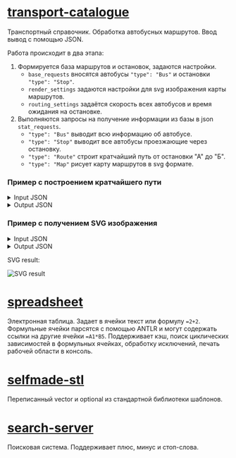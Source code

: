 # [transport-catalogue](https://github.com/underlater/YandexPracticumStudyProjects/tree/main/TransportCatalogue)
Транспортный справочник. Обработка автобусных маршрутов. Ввод вывод с помощью JSON.

Работа происходит в два этапа:
1. Формируется база маршрутов и остановок, задаются настройки. 
   - `base_requests` вносятся автобусы `"type": "Bus"` и остановки `"type": "Stop"`.
   - `render_settings` задаются настройки для svg изображения карты маршрутов.
   - `routing_settings` задаётся скорость всех автобусов и время ожидания на остановке.
2. Выполняются запросы на получение информации из базы в json `stat_requests`.
   -  `"type": "Bus"` выводит всю информацию об автобусе.
   -  `"type": "Stop"` выводит все автобусы проезжающие через остановку.
   -  `"type": "Route"` строит кратчайший путь от остановки "А" до "Б".
   -  `"type": "Map"` рисует карту маршрутов в svg формате.


### Пример с построением кратчайшего пути
<details><summary>Input JSON</summary>
  
```json
{
  "base_requests": [
    {
      "is_roundtrip": true,
      "name": "297",
      "stops": [
        "Biryulyovo Zapadnoye",
        "Biryulyovo Tovarnaya",
        "Universam",
        "Biryulyovo Zapadnoye"
      ],
      "type": "Bus"
    },
    {
      "is_roundtrip": false,
      "name": "635",
      "stops": [
        "Biryulyovo Tovarnaya",
        "Universam",
        "Prazhskaya"
      ],
      "type": "Bus"
    },
    {
      "latitude": 55.574371,
      "longitude": 37.6517,
      "name": "Biryulyovo Zapadnoye",
      "road_distances": {
        "Biryulyovo Tovarnaya": 2600
      },
      "type": "Stop"
    },
    {
      "latitude": 55.587655,
      "longitude": 37.645687,
      "name": "Universam",
      "road_distances": {
        "Biryulyovo Tovarnaya": 1380,
        "Biryulyovo Zapadnoye": 2500,
        "Prazhskaya": 4650
      },
      "type": "Stop"
    },
    {
      "latitude": 55.592028,
      "longitude": 37.653656,
      "name": "Biryulyovo Tovarnaya",
      "road_distances": {
        "Universam": 890
      },
      "type": "Stop"
    },
    {
      "latitude": 55.611717,
      "longitude": 37.603938,
      "name": "Prazhskaya",
      "road_distances": {},
      "type": "Stop"
    }
  ],
  "render_settings": {
    "bus_label_font_size": 20,
    "bus_label_offset": [
      7,
      15
    ],
    "color_palette": [
      "green",
      [
        255,
        160,
        0
      ],
      "red"
    ],
    "height": 200,
    "line_width": 14,
    "padding": 30,
    "stop_label_font_size": 20,
    "stop_label_offset": [
      7,
      -3
    ],
    "stop_radius": 5,
    "underlayer_color": [
      255,
      255,
      255,
      0.85
    ],
    "underlayer_width": 3,
    "width": 200
  },
  "routing_settings": {
    "bus_velocity": 40,
    "bus_wait_time": 6
  },
  "stat_requests": [
    {
      "id": 1,
      "name": "297",
      "type": "Bus"
    },
    {
      "id": 2,
      "name": "635",
      "type": "Bus"
    },
    {
      "id": 3,
      "name": "Universam",
      "type": "Stop"
    },
    {
      "from": "Biryulyovo Zapadnoye",
      "id": 4,
      "to": "Universam",
      "type": "Route"
    },
    {
      "from": "Biryulyovo Zapadnoye",
      "id": 5,
      "to": "Prazhskaya",
      "type": "Route"
    }
  ]
}
```
</details>

<details><summary>Output JSON</summary>
  
```json
[
    {
        "curvature": 1.42963,
        "request_id": 1,
        "route_length": 5990,
        "stop_count": 4,
        "unique_stop_count": 3
    },
    {
        "curvature": 1.30156,
        "request_id": 2,
        "route_length": 11570,
        "stop_count": 5,
        "unique_stop_count": 3
    },
    {
        "buses": [
            "297",
            "635"
        ],
        "request_id": 3
    },
    {
        "items": [
            {
                "stop_name": "Biryulyovo Zapadnoye",
                "time": 6,
                "type": "Wait"
            },
            {
                "bus": "297",
                "span_count": 2,
                "time": 5.235,
                "type": "Bus"
            }
        ],
        "request_id": 4,
        "total_time": 11.235
    },
    {
        "items": [
            {
                "stop_name": "Biryulyovo Zapadnoye",
                "time": 6,
                "type": "Wait"
            },
            {
                "bus": "297",
                "span_count": 2,
                "time": 5.235,
                "type": "Bus"
            },
            {
                "stop_name": "Universam",
                "time": 6,
                "type": "Wait"
            },
            {
                "bus": "635",
                "span_count": 1,
                "time": 6.975,
                "type": "Bus"
            }
        ],
        "request_id": 5,
        "total_time": 24.21
    }
]
```
</details>


### Пример с получением SVG изображения
<details><summary>Input JSON</summary>
  
```json
{
  "base_requests": [
    {
      "type": "Bus",
      "name": "14",
      "stops": [
        "Ulitsa Lizy Chaikinoi",
        "Elektroseti",
        "Ulitsa Dokuchaeva",
        "Ulitsa Lizy Chaikinoi"
      ],
      "is_roundtrip": true
    },
    {
      "type": "Bus",
      "name": "114",
      "stops": [
        "Morskoy vokzal",
        "Rivierskiy most"
      ],
      "is_roundtrip": false
    },
    {
      "type": "Stop",
      "name": "Rivierskiy most",
      "latitude": 43.587795,
      "longitude": 39.716901,
      "road_distances": {
        "Morskoy vokzal": 850
      }
    },
    {
      "type": "Stop",
      "name": "Morskoy vokzal",
      "latitude": 43.581969,
      "longitude": 39.719848,
      "road_distances": {
        "Rivierskiy most": 850
      }
    },
    {
      "type": "Stop",
      "name": "Elektroseti",
      "latitude": 43.598701,
      "longitude": 39.730623,
      "road_distances": {
        "Ulitsa Dokuchaeva": 3000,
        "Ulitsa Lizy Chaikinoi": 4300
      }
    },
    {
      "type": "Stop",
      "name": "Ulitsa Dokuchaeva",
      "latitude": 43.585586,
      "longitude": 39.733879,
      "road_distances": {
        "Ulitsa Lizy Chaikinoi": 2000,
        "Elektroseti": 3000
      }
    },
    {
      "type": "Stop",
      "name": "Ulitsa Lizy Chaikinoi",
      "latitude": 43.590317,
      "longitude": 39.746833,
      "road_distances": {
        "Elektroseti": 4300,
        "Ulitsa Dokuchaeva": 2000
      }
    }
  ],
  "render_settings": {
    "width": 600,
    "height": 400,
    "padding": 50,
    "stop_radius": 5,
    "line_width": 14,
    "bus_label_font_size": 20,
    "bus_label_offset": [
      7,
      15
    ],
    "stop_label_font_size": 20,
    "stop_label_offset": [
      7,
      -3
    ],
    "underlayer_color": [
      255,
      255,
      255,
      0.85
    ],
    "underlayer_width": 3,
    "color_palette": [
      "green",
      [255, 160, 0],
      "red"
    ]
  },
  "routing_settings": {
    "bus_velocity": 40,
    "bus_wait_time": 6
  },
  "stat_requests": [
    {
      "type": "Map",
      "id": 1
    }
  ]
}
```
</details>

<details><summary>Output JSON</summary>
  
```json
[
    {
        "map": "<?xml version=\"1.0\" encoding=\"UTF-8\" ?>\n<svg xmlns=\"http://www.w3.org/2000/svg\" version=\"1.1\">\n  <polyline points=\"99.2283,329.5 50,232.18 99.2283,329.5\" fill=\"none\" stroke=\"green\" stroke-width=\"14\" stroke-linecap=\"round\" stroke-linejoin=\"round\"/>\n  <polyline points=\"550,190.051 279.22,50 333.61,269.08 550,190.051\" fill=\"none\" stroke=\"rgb(255,160,0)\" stroke-width=\"14\" stroke-linecap=\"round\" stroke-linejoin=\"round\"/>\n  <text fill=\"rgba(255,255,255,0.85)\" stroke=\"rgba(255,255,255,0.85)\" stroke-width=\"3\" stroke-linecap=\"round\" stroke-linejoin=\"round\" x=\"99.2283\" y=\"329.5\" dx=\"7\" dy=\"15\" font-size=\"20\" font-family=\"Verdana\" font-weight=\"bold\">114</text>\n  <text fill=\"green\" x=\"99.2283\" y=\"329.5\" dx=\"7\" dy=\"15\" font-size=\"20\" font-family=\"Verdana\" font-weight=\"bold\">114</text>\n  <text fill=\"rgba(255,255,255,0.85)\" stroke=\"rgba(255,255,255,0.85)\" stroke-width=\"3\" stroke-linecap=\"round\" stroke-linejoin=\"round\" x=\"50\" y=\"232.18\" dx=\"7\" dy=\"15\" font-size=\"20\" font-family=\"Verdana\" font-weight=\"bold\">114</text>\n  <text fill=\"green\" x=\"50\" y=\"232.18\" dx=\"7\" dy=\"15\" font-size=\"20\" font-family=\"Verdana\" font-weight=\"bold\">114</text>\n  <text fill=\"rgba(255,255,255,0.85)\" stroke=\"rgba(255,255,255,0.85)\" stroke-width=\"3\" stroke-linecap=\"round\" stroke-linejoin=\"round\" x=\"550\" y=\"190.051\" dx=\"7\" dy=\"15\" font-size=\"20\" font-family=\"Verdana\" font-weight=\"bold\">14</text>\n  <text fill=\"rgb(255,160,0)\" x=\"550\" y=\"190.051\" dx=\"7\" dy=\"15\" font-size=\"20\" font-family=\"Verdana\" font-weight=\"bold\">14</text>\n  <circle cx=\"279.22\" cy=\"50\" r=\"5\" fill=\"white\"/>\n  <circle cx=\"99.2283\" cy=\"329.5\" r=\"5\" fill=\"white\"/>\n  <circle cx=\"50\" cy=\"232.18\" r=\"5\" fill=\"white\"/>\n  <circle cx=\"333.61\" cy=\"269.08\" r=\"5\" fill=\"white\"/>\n  <circle cx=\"550\" cy=\"190.051\" r=\"5\" fill=\"white\"/>\n  <text fill=\"rgba(255,255,255,0.85)\" stroke=\"rgba(255,255,255,0.85)\" stroke-width=\"3\" stroke-linecap=\"round\" stroke-linejoin=\"round\" x=\"279.22\" y=\"50\" dx=\"7\" dy=\"-3\" font-size=\"20\" font-family=\"Verdana\">Elektroseti</text>\n  <text fill=\"black\" x=\"279.22\" y=\"50\" dx=\"7\" dy=\"-3\" font-size=\"20\" font-family=\"Verdana\">Elektroseti</text>\n  <text fill=\"rgba(255,255,255,0.85)\" stroke=\"rgba(255,255,255,0.85)\" stroke-width=\"3\" stroke-linecap=\"round\" stroke-linejoin=\"round\" x=\"99.2283\" y=\"329.5\" dx=\"7\" dy=\"-3\" font-size=\"20\" font-family=\"Verdana\">Morskoy vokzal</text>\n  <text fill=\"black\" x=\"99.2283\" y=\"329.5\" dx=\"7\" dy=\"-3\" font-size=\"20\" font-family=\"Verdana\">Morskoy vokzal</text>\n  <text fill=\"rgba(255,255,255,0.85)\" stroke=\"rgba(255,255,255,0.85)\" stroke-width=\"3\" stroke-linecap=\"round\" stroke-linejoin=\"round\" x=\"50\" y=\"232.18\" dx=\"7\" dy=\"-3\" font-size=\"20\" font-family=\"Verdana\">Rivierskiy most</text>\n  <text fill=\"black\" x=\"50\" y=\"232.18\" dx=\"7\" dy=\"-3\" font-size=\"20\" font-family=\"Verdana\">Rivierskiy most</text>\n  <text fill=\"rgba(255,255,255,0.85)\" stroke=\"rgba(255,255,255,0.85)\" stroke-width=\"3\" stroke-linecap=\"round\" stroke-linejoin=\"round\" x=\"333.61\" y=\"269.08\" dx=\"7\" dy=\"-3\" font-size=\"20\" font-family=\"Verdana\">Ulitsa Dokuchaeva</text>\n  <text fill=\"black\" x=\"333.61\" y=\"269.08\" dx=\"7\" dy=\"-3\" font-size=\"20\" font-family=\"Verdana\">Ulitsa Dokuchaeva</text>\n  <text fill=\"rgba(255,255,255,0.85)\" stroke=\"rgba(255,255,255,0.85)\" stroke-width=\"3\" stroke-linecap=\"round\" stroke-linejoin=\"round\" x=\"550\" y=\"190.051\" dx=\"7\" dy=\"-3\" font-size=\"20\" font-family=\"Verdana\">Ulitsa Lizy Chaikinoi</text>\n  <text fill=\"black\" x=\"550\" y=\"190.051\" dx=\"7\" dy=\"-3\" font-size=\"20\" font-family=\"Verdana\">Ulitsa Lizy Chaikinoi</text>\n</svg>",
        "request_id": 1
    }
]
```
</details>

SVG result:

![SVG result](TransportCatalogue/image.png)

# [spreadsheet](https://github.com/underlater/YandexPracticumStudyProjects/tree/main/spreadsheet)
Электронная таблица. Задает в ячейки текст или формулу `=2+2`.
Формульные ячейки парсятся с помощью ANTLR и могут содержать ссылки на другие ячейки `=A1*B5`. 
Поддерживает кэш, поиск циклических зависимостей в формульных ячейках, обработку исключений, печать рабочей области в консоль.

# [selfmade-stl](https://github.com/underlater/practicum-projects/tree/main/selfmade-stl)
Переписанный vector и optional из стандартной библиотеки шаблонов.

# [search-server](https://github.com/underlater/YandexPracticumStudyProjects/tree/main/SearchServer)
Поисковая система. Поддерживает плюс, минус и стоп-слова.
